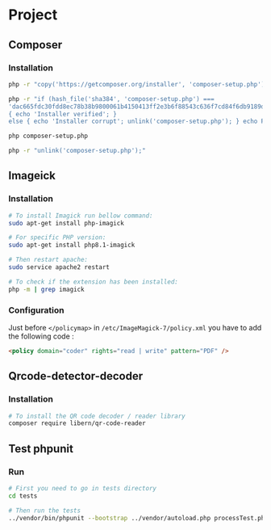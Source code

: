 # Project
## Composer
### Installation
```sh
php -r "copy('https://getcomposer.org/installer', 'composer-setup.php');"

php -r "if (hash_file('sha384', 'composer-setup.php') ===
'dac665fdc30fdd8ec78b38b9800061b4150413ff2e3b6f88543c636f7cd84f6db9189d43a81e5503cda447da73c7e5b6')
{ echo 'Installer verified'; }
else { echo 'Installer corrupt'; unlink('composer-setup.php'); } echo PHP_EOL;"

php composer-setup.php

php -r "unlink('composer-setup.php');"
```
## Imageick
### Installation
```sh
# To install Imagick run bellow command:
sudo apt-get install php-imagick

# For specific PHP version:
sudo apt-get install php8.1-imagick

# Then restart apache:
sudo service apache2 restart

# To check if the extension has been installed:
php -m | grep imagick

```
### Configuration

Just before `</policymap>` in `/etc/ImageMagick-7/policy.xml` you have to add the following code : 
```html
<policy domain="coder" rights="read | write" pattern="PDF" />
```

## Qrcode-detector-decoder
### Installation
```sh
# To install the QR code decoder / reader library
composer require libern/qr-code-reader

```
## Test phpunit
### Run
```sh
# First you need to go in tests directory
cd tests

# Then run the tests
../vendor/bin/phpunit --bootstrap ../vendor/autoload.php processTest.php


